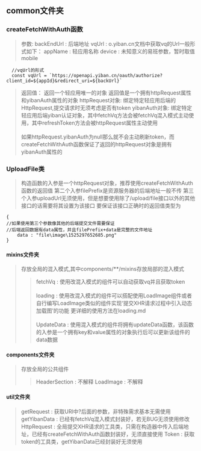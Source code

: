 ## common文件夹
### createFetchWithAuth函数
>   参数:
        backEndUrl : 后端地址
        vqUrl : o.yiban.cn文档中获取vq的Url一般形式如下：
        appName : 轻应用名称
        device : 未知意义的易班参数，暂时取值mobile
```
  //vqUrl的形式
  const vqUrl = `https://openapi.yiban.cn/oauth/authorize?client_id=${appId}&redirect_uri=${backUrl}`
```
>   返回值：
        返回一个轻应用唯一的对象
        返回值是一个拥有httpRequest属性和yibanAuth属性的对象
        httpRequest对象: 绑定特定轻应用后端的HttpRequest,提交请求时无须考虑是否有token
        yibanAuth对象: 绑定特定轻应用后端yiban认证对象，其中fetchVq方法会被fetchVq混入模式主动使用，其中refreshToken方法会被httpRequest属性主动使用<br /><br />
        如果httpRequest.yibanAuth为null那么就不会主动刷新token，而createFetchWithAuth函数保证了返回的httpRequest对象是拥有yibanAuth属性的

### UploadFile类
>   构造函数的入参是一个httpRequest对象，推荐使用createFetchWithAuth函数的返回值
    第二个入参filePrefix是资源服务器的后端地址一般不传
    第三个入参uploadUrl无须使用，但是想要使用除了/upload/file接口以外的其他接口的话需要将其设置为该接口
    要保证该接口正确时的返回值类型为
```
{
//如果使用第三个参数像其他的后端提交文件需要保证
//后端返回数据有data属性，并且filePrefix+data是完整的文件地址
    data : "file\image\1525297652685.png"
}
```
#### mixins文件夹
>   存放全局的混入模式,其中components/**/mixins存放局部的混入模式
>>  fetchVq : 使用改混入模式的组件可以自动获取vq并且获取token <br /><br />
      loading : 使用改混入模式的组件可以搭配使用LoadImage组件或者自行编写LoadImage类似的组件实现‘提交XHR请求过程中引入动态加载图’的功能
      更详细的使用方法在loading.md<br /><br />
      UpdateData : 使用混入模式的组件将拥有updateData函数，该函数的入参是一个拥有key和value属性的对象执行后可以更新该组件的data数据
#### components文件夹
>   存放全局的公共组件
>>  HeaderSection : 不解释
    LoadImage : 不解释
#### util文件夹
>   getRequest : 获取URl中?后面的参数，非特殊需求基本无需使用
    getYibanData : 已经有fetchVq混入模式封装好，若无BUG无须使用修改
    HttpRequest : 全局提交XHR请求的工具类，只需在构造器中传入后端地址，已经有createFetchWithAuth函数封装好，无须直接使用
    Token : 获取token的工具类，getYibanData已经封装好无须使用


